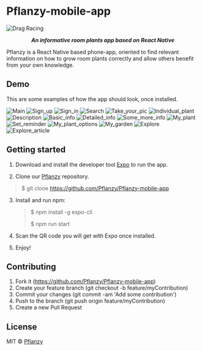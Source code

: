 # Pflanzy-mobile-app

![Drag Racing](https://st.depositphotos.com/1169502/2025/v/450/depositphotos_20257115-stock-illustration-abstract-eco-green-plant-with.jpg)

<p style="text-align: center;"> <strong><em>An informative room plants app based on React Native</em></strong> </p>

Pflanzy is a React Native based phone-app, oriented to find relevant information on how to grow room plants correctly and allow others benefit from your own knowledge.

## Demo

This are some examples of how the app should look, once installed.

![Main](demo_pics/main.jpg)
![Sign_up](demo_pics/sing-up.jpg)
![Sign_in](demo_pics/sign-in.jpg)
![Search](demo_pics/plant_search.jpg)
![Take_your_pic](demo_pics/taking_a_pic.jpg)
![Individual_plant](demo_pics/individual_plant.jpg)
![Description](demo_pics/plant_description.jpg)
![Basic_info](demo_pics/plant_basic_info.jpg)
![Detailed_info](demo_pics/plant_details_example_1.jpg)
![Some_more_info](demo_pics/plant_details_example_3.jpg)
![My_plant](demo_pics/my_plant.jpg)
![Set_reminder](demo_pics/Set_reminder.jpg)
![My_plant_options](demo_pics/my_plant_options.jpg)
![My_garden](demo_pics/my_garden.jpg)
![Explore](demo_pics/explore.jpg)
![Explore_article](demo_pics/explore_article.jpg)

## Getting started

1. Download and install the developer tool [Expo](https://play.google.com/store/apps/details?id=host.exp.exponent&hl=es) to run the app.

2. Clone our [Pflanzy](git@github.com:Pflanzy/Pflanzy-mobile-app.git) repository.

> \$ git clone https://github.com/Pflanzy/Pflanzy-mobile-app

3. Install and run npm:
   > \$ npm install -g expo-cli
   >
   > \$ npm run start

4) Scan the QR code you will get with Expo once installed.

5) Enjoy!

## Contributing

1. Fork it (https://github.com/Pflanzy/Pflanzy-mobile-app)
2. Create your feature branch (git checkout -b feature/myContribution)
3. Commit your changes (git commit -am 'Add some contribution')
4. Push to the branch (git push origin feature/myContribution)
5. Create a new Pull Request

## License

MIT © [Pflanzy](https://github.com/Pflanzy/Pflanzy-mobile-app/blob/master/license)
